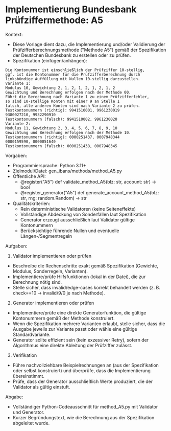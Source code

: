 # Implementierung Bundesbank Prüfziffermethode: A5

Kontext:
- Diese Vorlage dient dazu, die Implementierung und/oder Validierung der Prüfzifferberechnungsmethode ("Methode A5") gemäß der Spezifikation der Deutschen Bundesbank zu erstellen oder zu prüfen.
- Spezifikation (einfügen/anhängen):

```Text
Die Kontonummer ist einschließlich der Prüfziffer 10-stellig,
ggf. ist die Kontonummer für die Prüfzifferberechnung durch
linksbündige Auffüllung mit Nullen 10-stellig darzustellen.
Variante 1:
Modulus 10, Gewichtung 2, 1, 2, 1, 2, 1, 2, 1, 2
Gewichtung und Berechnung erfolgen nach der Methode 00.
Führt die Berechnung nach Variante 1 zu einem Prüfzifferfehler,
so sind 10-stellige Konten mit einer 9 an Stelle 1
falsch, alle anderen Konten sind nach Variante 2 zu prüfen.
Testkontonummern (richtig): 9941510001, 9961230019
9380027210, 9932290910
Testkontonummern (falsch): 9941510002, 9961230020
Variante 2:
Modulus 11, Gewichtung 2, 3, 4, 5, 6, 7, 8, 9, 10
Gewichtung und Berechnung erfolgen nach der Methode 10.
Testkontonummern (richtig): 0000251437, 0007948344
0000159590, 0000051640
Testkontonummern (falsch): 0000251438, 0007948345
```

Vorgaben:
- Programmiersprache: Python 3.11+
- Zielmodul/Datei: gen_ibans/methods/method_A5.py
- Öffentliche API:
  - @register("A5") def validate_method_A5(blz: str, account: str) -> bool
  - @register_generator("A5") def generate_account_method_A5(blz: str, rng: random.Random) -> str
- Qualitätskriterien:
  - Rein deterministische Validatoren (keine Seiteneffekte)
  - Vollständige Abdeckung von Sonderfällen laut Spezifikation
  - Generator erzeugt ausschließlich laut Validator gültige Kontonummern
  - Berücksichtige führende Nullen und eventuelle Längen-/Segmentregeln

Aufgaben:
1) Validator implementieren oder prüfen
- Beschreibe die Rechenschritte exakt gemäß Spezifikation (Gewichte, Modulus, Sonderregeln, Varianten).
- Implementiere/prüfe Hilfsfunktionen (lokal in der Datei), die zur Berechnung nötig sind.
- Stelle sicher, dass invalid/edge-cases korrekt behandelt werden (z. B. check==10 -> invalid/9/0 je nach Methode).

2) Generator implementieren oder prüfen
- Implementiere/prüfe eine direkte Generatorfunktion, die gültige Kontonummern gemäß der Methode konstruiert.
- Wenn die Spezifikation mehrere Varianten erlaubt, stelle sicher, dass die Ausgabe jeweils zur Variante passt oder wähle eine gültige Standardvariante.
- Generator sollte effizient sein (kein exzessiver Retry), sofern der Algorithmus eine direkte Ableitung der Prüfziffer zulässt.

3) Verifikation
- Führe nachvollziehbare Beispielrechnungen an (aus der Spezifikation oder selbst konstruiert) und überprüfe, dass die Implementierung übereinstimmt.
- Prüfe, dass der Generator ausschließlich Werte produziert, die der Validator als gültig einstuft.

Abgabe:
- Vollständiger Python-Codeausschnitt für method_A5.py mit Validator und Generator.
- Kurzer Begründungstext, wie die Berechnung aus der Spezifikation abgeleitet wurde.